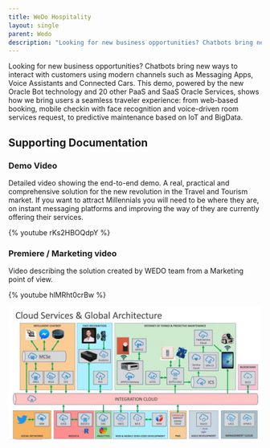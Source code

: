 ```yaml
---
title: WeDo Hospitality
layout: single
parent: Wedo
description: "Looking for new business opportunities? Chatbots bring new ways to interact with customers using modern channels such as Messaging Apps, Voice Assistants and Connected Cars."
---
```

Looking for new business opportunities? Chatbots bring new ways to interact with customers using modern channels such as Messaging Apps, Voice Assistants and Connected Cars. This demo, powered by the new Oracle Bot technology and 20 other PaaS and SaaS Oracle Services, shows how we bring users a seamless traveler experience: from web-based booking, mobile checkin with face recognition and voice-driven room services request, to predictive maintenance based on IoT and BigData.

## Supporting Documentation

### Demo Video

Detailed video showing the end-to-end demo. A real, practical and comprehensive solution for the new revolution in the Travel and Tourism market. If you want to attract Millennials you will need to be where they are, on instant messaging platforms and improving the way of they are currently offering their services.

{% youtube rKs2HBOQdpY %}

### Premiere / Marketing video

Video describing the solution created by WEDO team from a Marketing point of view.

{% youtube hlMRht0crBw %}

![](images/architecture-7010048951821.jpeg)
